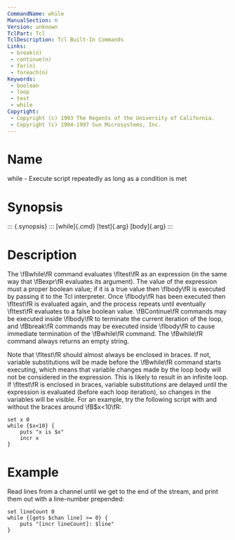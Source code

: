 ```yaml
---
CommandName: while
ManualSection: n
Version: unknown
TclPart: Tcl
TclDescription: Tcl Built-In Commands
Links:
 - break(n)
 - continue(n)
 - for(n)
 - foreach(n)
Keywords:
 - boolean
 - loop
 - test
 - while
Copyright:
 - Copyright (c) 1993 The Regents of the University of California.
 - Copyright (c) 1994-1997 Sun Microsystems, Inc.
---
```


# Name

while - Execute script repeatedly as long as a condition is met

# Synopsis

::: {.synopsis} :::
[while]{.cmd} [test]{.arg} [body]{.arg}
:::

# Description

The \fBwhile\fR command evaluates \fItest\fR as an expression (in the same way that \fBexpr\fR evaluates its argument). The value of the expression must a proper boolean value; if it is a true value then \fIbody\fR is executed by passing it to the Tcl interpreter. Once \fIbody\fR has been executed then \fItest\fR is evaluated again, and the process repeats until eventually \fItest\fR evaluates to a false boolean value.  \fBContinue\fR commands may be executed inside \fIbody\fR to terminate the current iteration of the loop, and \fBbreak\fR commands may be executed inside \fIbody\fR to cause immediate termination of the \fBwhile\fR command.  The \fBwhile\fR command always returns an empty string.

Note that \fItest\fR should almost always be enclosed in braces.  If not, variable substitutions will be made before the \fBwhile\fR command starts executing, which means that variable changes made by the loop body will not be considered in the expression. This is likely to result in an infinite loop.  If \fItest\fR is enclosed in braces, variable substitutions are delayed until the expression is evaluated (before each loop iteration), so changes in the variables will be visible. For an example, try the following script with and without the braces around \fB$x<10\fR:

```
set x 0
while {$x<10} {
    puts "x is $x"
    incr x
}
```

# Example

Read lines from a channel until we get to the end of the stream, and print them out with a line-number prepended:

```
set lineCount 0
while {[gets $chan line] >= 0} {
    puts "[incr lineCount]: $line"
}
```

